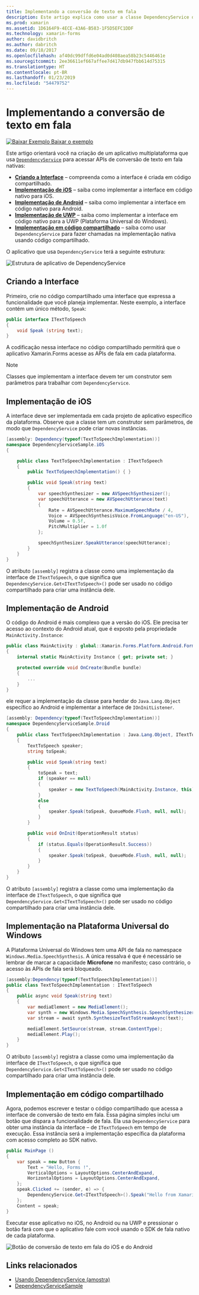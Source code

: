 ```yaml
---
title: Implementando a conversão de texto em fala
description: Este artigo explica como usar a classe DependencyService do Xamarin.Forms para fazer chamadas na API de conversão de texto em fala nativa de cada plataforma.
ms.prod: xamarin
ms.assetid: 1D6164F9-4ECE-43A6-B583-1F5D5EFC1DDF
ms.technology: xamarin-forms
author: davidbritch
ms.author: dabritch
ms.date: 09/18/2017
ms.openlocfilehash: af40dc99dffd6e04ad0d408aea58b23c5446461e
ms.sourcegitcommit: 2ee36611ef667affee7d417db947fbb614d75315
ms.translationtype: HT
ms.contentlocale: pt-BR
ms.lasthandoff: 01/23/2019
ms.locfileid: "54479752"
---
```

# <a name="implementing-text-to-speech"></a>Implementando a conversão de texto em fala

[![Baixar Exemplo](~/media/shared/download.png) Baixar o exemplo](https://developer.xamarin.com/samples/xamarin-forms/UsingDependencyService/)

Este artigo orientará você na criação de um aplicativo multiplataforma que usa [`DependencyService`](xref:Xamarin.Forms.DependencyService) para acessar APIs de conversão de texto em fala nativas:

- **[Criando a Interface](#Creating_the_Interface)** &ndash; compreenda como a interface é criada em código compartilhado.
- **[Implementação de iOS](#iOS_Implementation)** &ndash; saiba como implementar a interface em código nativo para iOS.
- **[Implementação de Android](#Android_Implementation)** &ndash; saiba como implementar a interface em código nativo para Android.
- **[Implementação de UWP](#WindowsImplementation)** &ndash; saiba como implementar a interface em código nativo para a UWP (Plataforma Universal do Windows).
- **[Implementação em código compartilhado](#Implementing_in_Shared_Code)** &ndash; saiba como usar `DependencyService` para fazer chamadas na implementação nativa usando código compartilhado.

O aplicativo que usa `DependencyService` terá a seguinte estrutura:

![](text-to-speech-images/tts-diagram.png "Estrutura de aplicativo de DependencyService")

<a name="Creating_the_Interface" />

## <a name="creating-the-interface"></a>Criando a Interface

Primeiro, crie no código compartilhado uma interface que expressa a funcionalidade que você planeja implementar. Neste exemplo, a interface contém um único método, `Speak`:

```csharp
public interface ITextToSpeech
{
    void Speak (string text);
}
```

A codificação nessa interface no código compartilhado permitirá que o aplicativo Xamarin.Forms acesse as APIs de fala em cada plataforma.

> [!NOTE]
> Classes que implementam a interface devem ter um construtor sem parâmetros para trabalhar com `DependencyService`.

<a name="iOS_Implementation" />

## <a name="ios-implementation"></a>Implementação de iOS

A interface deve ser implementada em cada projeto de aplicativo específico da plataforma. Observe que a classe tem um construtor sem parâmetros, de modo que `DependencyService` pode criar novas instâncias.

```csharp
[assembly: Dependency(typeof(TextToSpeechImplementation))]
namespace DependencyServiceSample.iOS
{

    public class TextToSpeechImplementation : ITextToSpeech
    {
        public TextToSpeechImplementation() { }

        public void Speak(string text)
        {
            var speechSynthesizer = new AVSpeechSynthesizer();
            var speechUtterance = new AVSpeechUtterance(text)
            {
                Rate = AVSpeechUtterance.MaximumSpeechRate / 4,
                Voice = AVSpeechSynthesisVoice.FromLanguage("en-US"),
                Volume = 0.5f,
                PitchMultiplier = 1.0f
            };

            speechSynthesizer.SpeakUtterance(speechUtterance);
        }
    }
}
```

O atributo `[assembly]` registra a classe como uma implementação da interface de `ITextToSpeech`, o que significa que `DependencyService.Get<ITextToSpeech>()` pode ser usado no código compartilhado para criar uma instância dele.

<a name="Android_Implementation" />

## <a name="android-implementation"></a>Implementação de Android

O código do Android é mais complexo que a versão do iOS. Ele precisa ter acesso ao contexto do Android atual, que é exposto pela propriedade `MainActivity.Instance`:

```csharp
public class MainActivity : global::Xamarin.Forms.Platform.Android.FormsAppCompatActivity
{
    internal static MainActivity Instance { get; private set; }

    protected override void OnCreate(Bundle bundle)
    {
        ...
    }
}
```

ele requer a implementação da classe para herdar do `Java.Lang.Object` específico ao Android e implementar a interface de `IOnInitListener`.

```csharp
[assembly: Dependency(typeof(TextToSpeechImplementation))]
namespace DependencyServiceSample.Droid
{
    public class TextToSpeechImplementation : Java.Lang.Object, ITextToSpeech, TextToSpeech.IOnInitListener
    {
        TextToSpeech speaker;
        string toSpeak;

        public void Speak(string text)
        {
            toSpeak = text;
            if (speaker == null)
            {
                speaker = new TextToSpeech(MainActivity.Instance, this);
            }
            else
            {
                speaker.Speak(toSpeak, QueueMode.Flush, null, null);
            }
        }

        public void OnInit(OperationResult status)
        {
            if (status.Equals(OperationResult.Success))
            {
                speaker.Speak(toSpeak, QueueMode.Flush, null, null);
            }
        }
    }
}
```

O atributo `[assembly]` registra a classe como uma implementação da interface de `ITextToSpeech`, o que significa que `DependencyService.Get<ITextToSpeech>()` pode ser usado no código compartilhado para criar uma instância dele.

<a name="WindowsImplementation" />

## <a name="universal-windows-platform-implementation"></a>Implementação na Plataforma Universal do Windows

A Plataforma Universal do Windows tem uma API de fala no namespace `Windows.Media.SpeechSynthesis`. A única ressalva é que é necessário se lembrar de marcar a capacidade **Microfone** no manifesto; caso contrário, o acesso às APIs de fala será bloqueado.

```csharp
[assembly:Dependency(typeof(TextToSpeechImplementation))]
public class TextToSpeechImplementation : ITextToSpeech
{
    public async void Speak(string text)
    {
        var mediaElement = new MediaElement();
        var synth = new Windows.Media.SpeechSynthesis.SpeechSynthesizer();
        var stream = await synth.SynthesizeTextToStreamAsync(text);

        mediaElement.SetSource(stream, stream.ContentType);
        mediaElement.Play();
    }
}
```

O atributo `[assembly]` registra a classe como uma implementação da interface de `ITextToSpeech`, o que significa que `DependencyService.Get<ITextToSpeech>()` pode ser usado no código compartilhado para criar uma instância dele.

<a name="Implementing_in_Shared_Code" />

## <a name="implementing-in-shared-code"></a>Implementação em código compartilhado

Agora, podemos escrever e testar o código compartilhado que acessa a interface de conversão de texto em fala. Essa página simples inclui um botão que dispara a funcionalidade de fala. Ela usa `DependencyService` para obter uma instância da interface &ndash; de `ITextToSpeech` em tempo de execução. Essa instância será a implementação específica da plataforma com acesso completo ao SDK nativo.

```csharp
public MainPage ()
{
    var speak = new Button {
        Text = "Hello, Forms !",
        VerticalOptions = LayoutOptions.CenterAndExpand,
        HorizontalOptions = LayoutOptions.CenterAndExpand,
    };
    speak.Clicked += (sender, e) => {
        DependencyService.Get<ITextToSpeech>().Speak("Hello from Xamarin Forms");
    };
    Content = speak;
}
```

Executar esse aplicativo no iOS, no Android ou na UWP e pressionar o botão fará com que o aplicativo fale com você usando o SDK de fala nativo de cada plataforma.

 ![Botão de conversão de texto em fala do iOS e do Android](text-to-speech-images/running.png "Exemplo de conversão de texto em fala")


## <a name="related-links"></a>Links relacionados

- [Usando DependencyService (amostra)](https://developer.xamarin.com/samples/xamarin-forms/UsingDependencyService/)
- [DependencyServiceSample](https://developer.xamarin.com/samples/xamarin-forms/DependencyService/DependencyServiceSample/)
